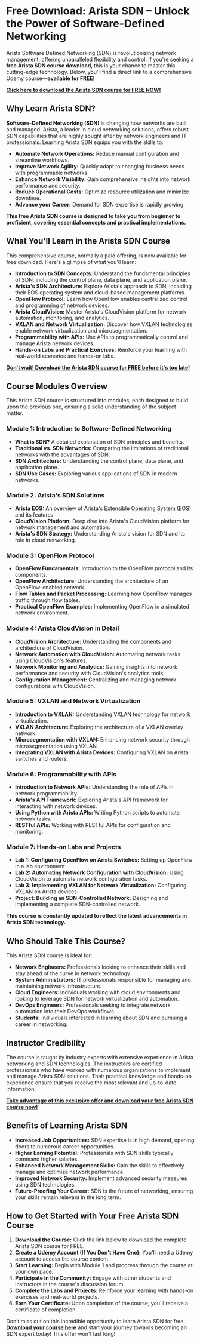 # Free Download: Arista SDN – Unlock the Power of Software-Defined Networking

Arista Software Defined Networking (SDN) is revolutionizing network management, offering unparalleled flexibility and control. If you're seeking a **free Arista SDN course download**, this is your chance to master this cutting-edge technology. Below, you'll find a direct link to a comprehensive Udemy course—**available for FREE**!

[**Click here to download the Arista SDN course for FREE NOW!**](https://udemywork.com/arista-sdn)

## Why Learn Arista SDN?

**Software-Defined Networking (SDN)** is changing how networks are built and managed. Arista, a leader in cloud networking solutions, offers robust SDN capabilities that are highly sought after by network engineers and IT professionals. Learning Arista SDN equips you with the skills to:

*   **Automate Network Operations:** Reduce manual configuration and streamline workflows.
*   **Improve Network Agility:** Quickly adapt to changing business needs with programmable networks.
*   **Enhance Network Visibility:** Gain comprehensive insights into network performance and security.
*   **Reduce Operational Costs:** Optimize resource utilization and minimize downtime.
*   **Advance your Career:** Demand for SDN expertise is rapidly growing.

**This free Arista SDN course is designed to take you from beginner to proficient, covering essential concepts and practical implementations.**

## What You'll Learn in the Arista SDN Course

This comprehensive course, normally a paid offering, is now available for free download. Here's a glimpse of what you'll learn:

*   **Introduction to SDN Concepts:** Understand the fundamental principles of SDN, including the control plane, data plane, and application plane.
*   **Arista's SDN Architecture:** Explore Arista's approach to SDN, including their EOS operating system and cloud-based management platforms.
*   **OpenFlow Protocol:** Learn how OpenFlow enables centralized control and programming of network devices.
*   **Arista CloudVision:** Master Arista's CloudVision platform for network automation, monitoring, and analytics.
*   **VXLAN and Network Virtualization:** Discover how VXLAN technologies enable network virtualization and microsegmentation.
*   **Programmability with APIs:** Use APIs to programmatically control and manage Arista network devices.
*   **Hands-on Labs and Practical Exercises:** Reinforce your learning with real-world scenarios and hands-on labs.

[**Don't wait! Download the Arista SDN course for FREE before it's too late!**](https://udemywork.com/arista-sdn)

## Course Modules Overview

This Arista SDN course is structured into modules, each designed to build upon the previous one, ensuring a solid understanding of the subject matter.

### Module 1: Introduction to Software-Defined Networking

*   **What is SDN?** A detailed explanation of SDN principles and benefits.
*   **Traditional vs. SDN Networks:** Comparing the limitations of traditional networks with the advantages of SDN.
*   **SDN Architecture:** Understanding the control plane, data plane, and application plane.
*   **SDN Use Cases:** Exploring various applications of SDN in modern networks.

### Module 2: Arista's SDN Solutions

*   **Arista EOS:** An overview of Arista's Extensible Operating System (EOS) and its features.
*   **CloudVision Platform:** Deep dive into Arista's CloudVision platform for network management and automation.
*   **Arista's SDN Strategy:** Understanding Arista's vision for SDN and its role in cloud networking.

### Module 3: OpenFlow Protocol

*   **OpenFlow Fundamentals:** Introduction to the OpenFlow protocol and its components.
*   **OpenFlow Architecture:** Understanding the architecture of an OpenFlow-enabled network.
*   **Flow Tables and Packet Processing:** Learning how OpenFlow manages traffic through flow tables.
*   **Practical OpenFlow Examples:** Implementing OpenFlow in a simulated network environment.

### Module 4: Arista CloudVision in Detail

*   **CloudVision Architecture:** Understanding the components and architecture of CloudVision.
*   **Network Automation with CloudVision:** Automating network tasks using CloudVision's features.
*   **Network Monitoring and Analytics:** Gaining insights into network performance and security with CloudVision's analytics tools.
*   **Configuration Management:** Centralizing and managing network configurations with CloudVision.

### Module 5: VXLAN and Network Virtualization

*   **Introduction to VXLAN:** Understanding VXLAN technology for network virtualization.
*   **VXLAN Architecture:** Exploring the architecture of a VXLAN overlay network.
*   **Microsegmentation with VXLAN:** Enhancing network security through microsegmentation using VXLAN.
*   **Integrating VXLAN with Arista Devices:** Configuring VXLAN on Arista switches and routers.

### Module 6: Programmability with APIs

*   **Introduction to Network APIs:** Understanding the role of APIs in network programmability.
*   **Arista's API Framework:** Exploring Arista's API framework for interacting with network devices.
*   **Using Python with Arista APIs:** Writing Python scripts to automate network tasks.
*   **RESTful APIs:** Working with RESTful APIs for configuration and monitoring.

### Module 7: Hands-on Labs and Projects

*   **Lab 1: Configuring OpenFlow on Arista Switches:** Setting up OpenFlow in a lab environment.
*   **Lab 2: Automating Network Configuration with CloudVision:** Using CloudVision to automate network configuration tasks.
*   **Lab 3: Implementing VXLAN for Network Virtualization:** Configuring VXLAN on Arista devices.
*   **Project: Building an SDN-Controlled Network:** Designing and implementing a complete SDN-controlled network.

**This course is constantly updated to reflect the latest advancements in Arista SDN technology.**

## Who Should Take This Course?

This Arista SDN course is ideal for:

*   **Network Engineers:** Professionals looking to enhance their skills and stay ahead of the curve in network technology.
*   **System Administrators:** IT professionals responsible for managing and maintaining network infrastructure.
*   **Cloud Engineers:** Individuals working with cloud environments and looking to leverage SDN for network virtualization and automation.
*   **DevOps Engineers:** Professionals seeking to integrate network automation into their DevOps workflows.
*   **Students:** Individuals interested in learning about SDN and pursuing a career in networking.

## Instructor Credibility

The course is taught by industry experts with extensive experience in Arista networking and SDN technologies. The instructors are certified professionals who have worked with numerous organizations to implement and manage Arista SDN solutions. Their practical knowledge and hands-on experience ensure that you receive the most relevant and up-to-date information.

[**Take advantage of this exclusive offer and download your free Arista SDN course now!**](https://udemywork.com/arista-sdn)

## Benefits of Learning Arista SDN

*   **Increased Job Opportunities:** SDN expertise is in high demand, opening doors to numerous career opportunities.
*   **Higher Earning Potential:** Professionals with SDN skills typically command higher salaries.
*   **Enhanced Network Management Skills:** Gain the skills to effectively manage and optimize network performance.
*   **Improved Network Security:** Implement advanced security measures using SDN technologies.
*   **Future-Proofing Your Career:** SDN is the future of networking, ensuring your skills remain relevant in the long term.

## How to Get Started with Your Free Arista SDN Course

1.  **Download the Course:** Click the link below to download the complete Arista SDN course for FREE.
2.  **Create a Udemy Account (If You Don't Have One):** You'll need a Udemy account to access the course content.
3.  **Start Learning:** Begin with Module 1 and progress through the course at your own pace.
4.  **Participate in the Community:** Engage with other students and instructors in the course's discussion forum.
5.  **Complete the Labs and Projects:** Reinforce your learning with hands-on exercises and real-world projects.
6.  **Earn Your Certificate:** Upon completion of the course, you'll receive a certificate of completion.

Don’t miss out on this incredible opportunity to learn Arista SDN for free. **[Download your course here](https://udemywork.com/arista-sdn)** and start your journey towards becoming an SDN expert today! This offer won't last long!
